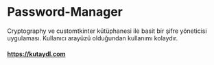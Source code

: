 # Password-Manager

Cryptography ve customtkinter kütüphanesi ile basit bir şifre yöneticisi uygulaması. Kullanıcı arayüzü olduğundan kullanımı kolaydır.

#### https://kutaydl.com

